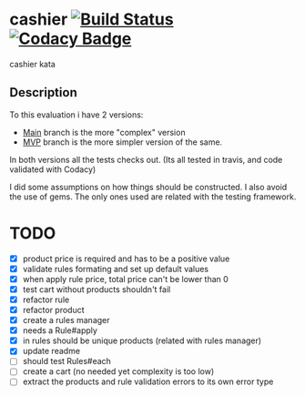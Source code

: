 # cashier [![Build Status](https://travis-ci.com/argami/cashier.svg?branch=main)](https://travis-ci.com/argami/cashier) [![Codacy Badge](https://app.codacy.com/project/badge/Grade/3d38e40e3fb649f18b713a8e5e6adbf7)](https://www.codacy.com/gh/argami/cashier/dashboard?utm_source=github.com&amp;utm_medium=referral&amp;utm_content=argami/cashier&amp;utm_campaign=Badge_Grade)
cashier kata

## Description

To this evaluation i have 2 versions:

- [Main](https://github.com/argami/cashier) branch is the more "complex" version 
- [MVP](https://github.com/argami/cashier/tree/MVP) branch is the more simpler version of the same.

In both versions all the tests checks out. (Its all tested in travis, and code validated with Codacy) 

I did some assumptions on how things should be constructed. I also avoid the use of gems. The only ones used are related with the testing framework. 

# TODO

- [x] product price is required and has to be a positive value
- [x] validate rules formating and set up default values
- [x] when apply rule price, total price can't be lower than 0
- [x] test cart without products shouldn't fail
- [x] refactor rule
- [x] refactor product
- [x] create a rules manager
- [x] needs a Rule#apply
- [x] in rules should be unique products (related with rules manager)
- [x] update readme
- [ ] should test Rules#each
- [ ] create a cart (no needed yet complexity is too low)
- [ ] extract the products and rule validation errors to its own error type